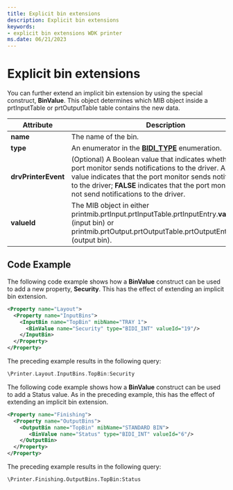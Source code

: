 ```yaml
---
title: Explicit bin extensions
description: Explicit bin extensions
keywords:
- explicit bin extensions WDK printer
ms.date: 06/21/2023
---
```


# Explicit bin extensions

You can further extend an implicit bin extension by using the special construct, **BinValue**. This object determines which MIB object inside a prtInputTable or prtOutputTable table contains the new data.

| Attribute | Description |
|--|--|
| **name** | The name of the bin. |
| **type** | An enumerator in the [**BIDI_TYPE**](/windows-hardware/drivers/ddi/winspool/ne-winspool-bidi_type) enumeration. |
| **drvPrinterEvent** | (Optional) A Boolean value that indicates whether the port monitor sends notifications to the driver. A **TRUE** value indicates that the port monitor sends notifications to the driver; **FALSE** indicates that the port monitor does not send notifications to the driver. |
| **valueId** | The MIB object in either printmib.prtInput.prtInputTable.prtInputEntry.**valueId** (input bin) or printmib.prtOutput.prtOutputTable.prtOutputEntry.**valueId** (output bin). |

## Code Example

The following code example shows how a **BinValue** construct can be used to add a new property, **Security**. This has the effect of extending an implicit bin extension.

```xml
<Property name="Layout">
  <Property name="InputBins">
    <InputBin name="TopBin" mibName="TRAY 1">
      <BinValue name="Security" type="BIDI_INT" valueId="19"/>
    </InputBin>
  </Property>
</Property>
```

The preceding example results in the following query:

```cpp
\Printer.Layout.InputBins.TopBin:Security
```

The following code example shows how a **BinValue** construct can be used to add a Status value. As in the preceding example, this has the effect of extending an implicit bin extension.

```xml
<Property name="Finishing">
  <Property name="OutputBins">
    <OutputBin name="TopBin" mibName="STANDARD BIN">
       <BinValue name="Status" type="BIDI_INT" valueId="6"/>
    </OutputBin>
  </Property>
</Property>
```

The preceding example results in the following query:

```output
\Printer.Finishing.OutputBins.TopBin:Status
```
